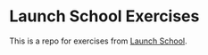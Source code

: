 # Launch School Exercises

This is a repo for exercises from [Launch School](https://www.launchschool.com).
